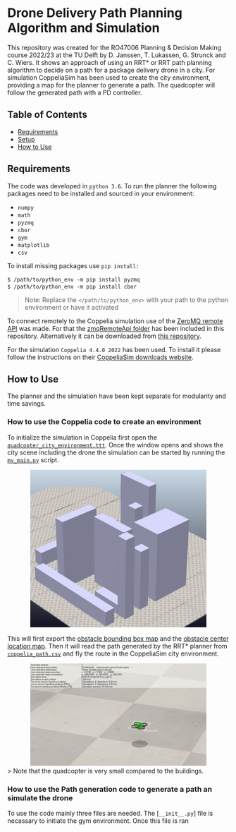 # Drone Delivery Path Planning Algorithm and Simulation

This repository was created for the RO47006 Planning & Decision Making course 2022/23 at the TU Delft by D. Janssen, T. Lukassen, G. Strunck and C. Wiers. It shows an approach of using an RRT* or RRT path planning algorithm to decide on a path for a package delivery drone in a city. For simulation CoppeliaSim has been used to create the city environment, providing a map for the planner to generate a path. The quadcopter will follow the generated path with a PD controller.

## Table of Contents

- [Requirements](#requirements)
- [Setup](#setup)
- [How to Use](#howto)

## Requirements

The code was developed in ```python 3.6```.
To run the planner the following packages need to be installed and sourced in your environment:

- ```numpy```
- ```math```
- ```pyzmq```
- ```cbor```
- ```gym```
- ```matplotlib```
- ```csv```

To install missing packages use ```pip install:```
```
$ /path/to/python_env -m pip install pyzmq
$ /path/to/python_env -m pip install cbor
```
> Note: Replace the `</path/to/python_env>` with your path to the python environment or have it activated

To connect remotely to the Coppelia simulation use of the [ZeroMQ remote API](https://github.com/CoppeliaRobotics/zmqRemoteApi) was made. For that the [zmqRemoteApi folder](/zmqRemoteApi/) has been included in this repository. Alternatively it can be downloaded from [this repository](https://github.com/CoppeliaRobotics/zmqRemoteApi/tree/master/clients/python).

For the simulation ```Coppelia 4.4.0 2022``` has been used. To install it please follow the instructions on their [CoppeliaSim downloads website](https://www.coppeliarobotics.com/downloads).


## How to Use

The planner and the simulation have been kept separate for modularity and time savings. 

### How to use the Coppelia code to create an environment
To initialize the simulation in Coppelia first open the [```quadcopter_city_environment.ttt```](/quadcopter_city_environment.ttt). Once the window opens and shows the city scene including the drone the simulation can be started by running the [```my_main.py```](/my_main.py) script. 

<center>
<img src="city_environment.JPG" width="400" />
</center>

This will first export the [obstacle bounding box map](/bboxes_objects.csv) and the [obstacle center location map](/center_positions_objects.csv). Then it will read the path generated by the RRT* planner from [```coppelia_path.csv```](/coppelia_path.csv) and fly the route in the CoppeliaSim city environment.


<center>
<img src="quad_image.JPG" width="400" />
</center>
> Note that the quadcopter is very small compared to the buildings.


### How to use the Path generation code to generate a path an simulate the drone
To use the code mainly three files are needed. The [```__init__.py```] file is necassary to initiate the gym environment. Once this file is ran
